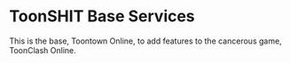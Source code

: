 # ToonSHIT Base Services
This is the base, Toontown Online, to add features to the cancerous game, ToonClash Online.

